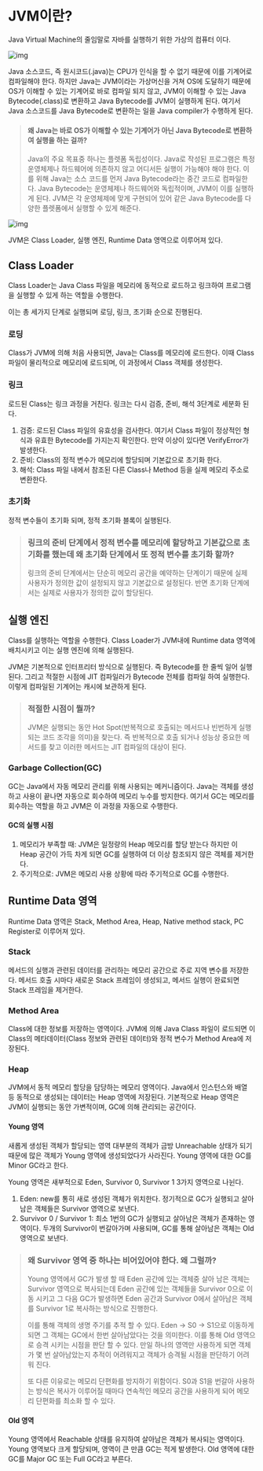 # JVM이란?
Java Virtual Machine의 줄임말로 자바를 실행하기 위한 가상의 컴퓨터 이다.

![img](https://img1.daumcdn.net/thumb/R1280x0/?scode=mtistory2&fname=https%3A%2F%2Fblog.kakaocdn.net%2Fdn%2F0kg24%2Fbtq4YOOQH4J%2FEF2ISOpkYA36a1flwtLEmK%2Fimg.png)

Java 소스코드, 즉 원시코드(.java)는 CPU가 인식을 할 수 없기 때문에 이를 기계어로 컴파일해야 한다.
하지만 Java는 JVM이라는 가상머신을 거쳐 OS에 도달하기 때문에
OS가 이해할 수 있는 기계어로 바로 컴파일 되지 않고, JVM이 이해할 수 있는 Java Bytecode(.class)로 변환하고
Java Bytecode를 JVM이 실행하게 된다.
여기서 Java 소스코드를 Java Bytecode로 변환하는 일을 Java compiler가 수행하게 된다.

> #### 왜 Java는 바로 OS가 이해할 수 있는 기계어가 아닌 Java Bytecode로 변환하여 실행을 하는 걸까?
> Java의 주요 목표중 하나는 플렛폼 독립성이다.
> Java로 작성된 프로그램은 특정 운영체제나 하드웨어에 의존하지 않고 어디서든 실행이 가능해야 해야 한다.
> 이를 위해 Java는 소스 코드를 먼저 Java Bytecode라는 중간 코드로 컴파일한다.
> Java Bytecode는 운영체제나 하드웨어와 독립적이며, JVM이 이를 실행하게 된다.
> JVM은 각 운영체제에 맞게 구현되어 있어 같은 Java Bytecode를 다양한 플렛폼에서 실행할 수 있게 해준다.

![img](https://img1.daumcdn.net/thumb/R1280x0/?scode=mtistory2&fname=https%3A%2F%2Fblog.kakaocdn.net%2Fdn%2FtclVx%2Fbtq4Xfml6Dy%2Fnzb5xxlGG1fr5iBGUMv77K%2Fimg.png)

JVM은 Class Loader, 실행 엔진, Runtime Data 영역으로 이루어져 있다.


## Class Loader
Class Loader는 Java Class 파일을 메모리에 동적으로 로드하고 링크하여 프로그램을 실행할 수 있게 하는 역할을 수행한다.

이는 총 세가지 단계로 실행되며
로딩, 링크, 초기화 순으로 진행된다.

### 로딩
Class가 JVM에 의해 처음 사용되면, Java는 Class를 메모리에 로드한다. 이때 Class 파일이 물리적으로 메모리에 로드되며, 이 과정에서 Class 객체를 생성한다.

### 링크
로드된 Class는 링크 과정을 거친다.
링크는 다시 검증, 준비, 해석 3단계로 세분화 된다.

1. 검증: 로드된 Class 파일의 유효성을 검사한다. 여기서 Class 파일이 정상적인 형식과 유효한 Bytecode를 가지는지 확인한다. 만약 이상이 있다면 VerifyError가 발생한다.
2. 준비: Class의 정적 변수가 메모리에 할당되며 기본값으로 초기화 한다.
3. 해석: Class 파일 내에서 참조된 다른 Class나 Method 등을 실제 메모리 주소로 변환한다.

### 초기화
정적 변수들이 초기화 되며, 정적 초기화 블록이 실행된다.

> ### 링크의 준비 단계에서 정적 변수를 메모리에 할당하고 기본값으로 초기화를 했는데 왜 초기화 단계에서 또 정적 변수를 초기화 할까?
> 링크의 준비 단계에서는 단순히 메모리 공간을 예약하는 단계이기 때문에 실제 사용자가 정의한 값이 설정되지 않고 기본값으로 설정된다.
> 반면 초기화 단계에서는 실제로 사용자가 정의한 값이 할당된다.


## 실행 엔진
Class를 실행하는 역할을 수행한다.
Class Loader가 JVM내에 Runtime data 영역에 배치시키고 이는 실행 엔진에 의해 실행된다.


JVM은 기본적으로 인터프리터 방식으로 실행된다. 즉 Bytecode를 한 줄씩 일어 실행된다.
그리고 적절한 시점에 JIT 컴파일러가 Bytecode 전체를 컴파일 하여 실행한다.
이렇게 컴파일된 기계어는 캐시에 보관하게 된다.

> ### 적절한 시점이 뭘까?
> JVM은 실행되는 동안 Hot Spot(반복적으로 호출되는 메서드나 빈번하게 실행되는 코드 조각을 의미)을 찾는다. 즉 반복적으로 호출 되거나 성능상 중요한 메서드를 찾고 이러한 메서드는 JIT 컴파일의 대상이 된다.

### Garbage Collection(GC)
GC는 Java에서 자동 메모리 관리를 위해 사용되는 메커니즘이다.
Java는 객체를 생성하고 사용이 끝나면 자동으로 회수하여 메모리 누수를 방지한다.
여기서 GC는 메모리를 회수하는 역할을 하고 JVM은 이 과정을 자동으로 수행한다.

#### GC의 실행 시점
1. 메모리가 부족할 때: JVM은 일정량의 Heap 메모리를 할당 받는다 하지만 이 Heap 공간이 가득 차게 되면 GC를 실행하여 더 이상 참조되지 않은 객체를 제거한다.
2. 주기적으로: JVM은 메모리 사용 상황에 따라 주기적으로 GC를 수행한다.


## Runtime Data 영역
Runtime Data 영역은 Stack, Method Area, Heap, Native method stack, PC Register로 이루어져 있다.

### Stack
메서드의 실행과 관련된 데이터를 관리하는 메모리 공간으로 주로 지역 변수를 저장한다.
메서드 호출 시마다 새로운 Stack 프레임이 생성되고, 메서드 실행이 완료되면 Stack 프레임을 제거한다.

### Method Area
Class에 대한 정보를 저장하는 영역이다. JVM에 의해 Java Class 파일이 로드되면 이 Class의 메타데이터(Class 정보와 관련된 데이터)와 정적 변수가 Method Area에 저장된다.

### Heap
JVM에서 동적 메모리 할당을 담당하는 메모리 영역이다.
Java에서 인스턴스와 배열 등 동적으로 생성되는 데이터는 Heap 영역에 저장된다.
기본적으로 Heap 영역은 JVM이 실행되는 동안 가변적이며, GC에 의해 관리되는 공간이다.

#### Young 영역
새롭게 생성된 객체가 할당되는 영역
대부분의 객체가 금방 Unreachable 상태가 되기 때문에 많은 객체가 Young 영역에 생성되었다가 사라진다.
Young 영역에 대한 GC를 Minor GC라고 한다.

Young 영역은 새부적으로 Eden, Survivor 0, Survivor 1 3가지 영역으로 나뉜다.
1. Eden: new를 통히 새로 생성된 객체가 위치한다. 정기적으로 GC가 실행되고 살아남은 객체들은 Survivor 영역으로 보낸다.
2. Survivor 0 / Survivor 1: 최소 1번의 GC가 실행되고 살아남은 객체가 존재하는 영역이다. 두개의 Survivor이 번갈아가며 사용되며, GC를 통해 살아남은 객체는 Old 영역으로 보낸다.

> ### 왜 Survivor 영역 중 하나는 비어있어야 한다. 왜 그럴까?
> Young 영역에서 GC가 발생 할 때 Eden 공간에 있는 객체중 살아 남은 객체는 Survivor 영역으로 복사되는데
> Eden 공간에 있는 객체들을 Survivor 0으로 이동 시키고 그 다음 GC가 발생하면
> Eden 공간과 Survivor 0에서 살아남은 객체를 Survivor 1로 복사하는 방식으로 진행한다. 
>
> 이를 통해 객체의 생명 주기를 추적 할 수 있다. Eden -> S0 -> S1으로 이동하게 되면
> 그 객체는 GC에서 한번 살아남았다는 것을 의미한다. 이를 통해 Old 영역으로 승격 시키는 시점을 판단 할 수 있다.
> 만일 하나의 영역만 사용하게 되면 객체가 몇 번 살아남았는지 추적이 어려워지고 객체가 승격될 시점을 판단하기 어려워 진다.
>
> 또 다른 이유로는 메모리 단편화를 방지하기 위함이다. S0과 S1을 번갈아 사용하는 방식은 복사가 이루어질 때마다 연속적인 메모리 공간을 사용하게 되어 메모리 단편화를 최소화 할 수 있다.

#### Old 영역
Young 영역에서 Reachable 상태를 유지하여 살아남은 객체가 복사되는 영역이다.
Young 영역보다 크게 할당되며, 영역이 큰 만큼 GC는 적게 발생한다.
Old 영역에 대한 GC를 Major GC 또는 Full GC라고 부른다.